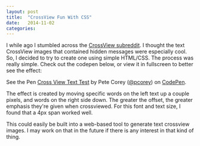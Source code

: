 ```yaml
---
layout: post
title:  "CrossView Fun With CSS"
date:   2014-11-02
categories:
---
```


I while ago I stumbled across the [CrossView subreddit](http://www.reddit.com/r/crossview). I thought the text CrossView images that contained hidden messages were especially cool. So, I decided to try to create one using simple HTML/CSS.  The process was really simple. Check out the codepen below, or view it in fullscreen to better see the effect:

<p data-height="500" data-theme-id="0" data-slug-hash="ngira" data-default-tab="result" data-user="pcorey" class='codepen'>See the Pen <a href='http://codepen.io/pcorey/pen/ngira/'>Cross View Text Test</a> by Pete Corey (<a href='http://codepen.io/pcorey'>@pcorey</a>) on <a href='http://codepen.io'>CodePen</a>.</p>
<script async src="//assets.codepen.io/assets/embed/ei.js"></script>

The effect is created by moving specific words on the left text up a couple pixels, and words on the right side down. The greater the offset, the greater emphasis they're given when crossviewed. For this font and text size, I found that a 4px span worked well.

This could easily be built into a web-based tool to generate text crossview images. I may work on that in the future if there is any interest in that kind of thing.